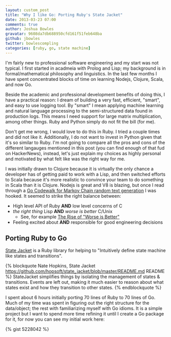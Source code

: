 ```yaml
---
layout: custom_post
title: "Why I like Go: Porting Ruby's State Jacket"
date: 2013-03-23 07:00
comments: true
author: Joshua Bowles
gravatar: 9608da7db688950cfd161f51feb648ba
github: jbowles
twitter: bowlescompling
categories: [ruby, go, state machine]
---
```

I'm fairly new to professional software engineering and my start was not typical. I first started in acadmeia with Prolog and Lisp; my background is in formal/mathematical philosophy and linguistics. In the last few months I have spent concentrated blocks of time on learning Nodejs, Clojure, Scala, and now Go.

Beside the academic and professional development benefits of doing this, I have a practical reason: I dream of building a very fast, efficient, "smart", and easy to use logging tool. By "smart" I mean applying machine learning and natural language processing to the semi-structured data found in production logs. This means I need support for large matrix multiplication, among other things. Ruby and Python simply do not fit the bill (for me).

<!-- more -->

Don't get me wrong, I would love to do this in Ruby. I tried a couple times and did not like it. Additionally, I do not want to invest in Python given that it's so similar to Ruby. I'm not going to compare all the pros and cons of the different langauges mentioned in this post (you can find enough of that fud on HackerNews), instead, let's just explain my choices as highly personal and motivated by what felt like was the right way for me.

I was initially drawn to Clojure because it is virtually the only chance a developer has of getting paid to work with a Lisp, and then switched efforts to Scala because it's more realistic to convince your team to do something in Scala than it is Clojure. Nodejs is great and V8 is blazing, but once I read through a [Go Codewalk for Markov Chain random text generation](http://golang.org/doc/codewalk/markov/) I was hooked. It seemed to strike the right balance between:

* High level API of Ruby **AND** low level concerns of C
* *the right thing* Lisp **AND** *worse is better* C/Unix
  * See, for example [The Rise of "Worse is Better"](http://www.jwz.org/doc/worse-is-better.html)
* Feeling excited about **AND** responsible for good engineering decisions

## Porting Ruby to Go
[State Jacket](https://github.com/hopsoft/state_jacket) is a Ruby library for helping to "Intuitively define state machine like states and transitions".

{% blockquote Nate Hopkins, State Jacket https://github.com/hopsoft/state_jacket/blob/master/README.md README %}
StateJacket simplifies things by isolating the management of states & transitions. Events are left out, making it much easier to reason about what states exist and how they transition to other states.
{% endblockquote %} 

I spent about 6 hours initially porting 70 lines of Ruby to 70 lines of Go. Much of my time was spent in figuring out the right structure for the data/object; the rest with familiarizing myself with Go idioms. It is a simple project but I want to spend more time refining it until I create a Go package for it, for now you can see my initial work here:

{% gist 5228042 %}

